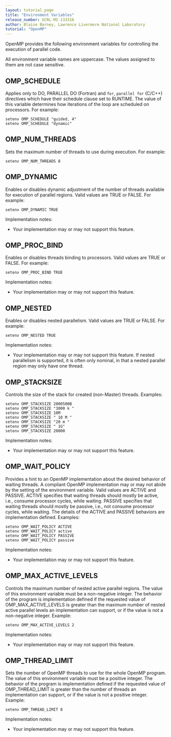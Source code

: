 ```yaml
---
layout: tutorial_page
title: "Environment Variables"
release_number: UCRL-MI-133316
author: Blaise Barney, Lawrence Livermore National Laboratory
tutorial: "OpenMP"
---
```


OpenMP provides the following environment variables for controlling the execution of parallel code.

All environment variable names are uppercase. The values assigned to them are not case sensitive.

## OMP_SCHEDULE
Applies only to DO, PARALLEL DO (Fortran) and `for`, `parallel for` (C/C++) directives which have their schedule clause set to RUNTIME. The value of this variable determines how iterations of the loop are scheduled on processors. For example:
```
setenv OMP_SCHEDULE "guided, 4" 
setenv OMP_SCHEDULE "dynamic"
```

## OMP_NUM_THREADS
Sets the maximum number of threads to use during execution. For example:
```
setenv OMP_NUM_THREADS 8
```

## OMP_DYNAMIC
Enables or disables dynamic adjustment of the number of threads available for execution of parallel regions. Valid values are TRUE or FALSE. For example:

```
setenv OMP_DYNAMIC TRUE
```

Implementation notes:
* Your implementation may or may not support this feature.

## OMP_PROC_BIND
Enables or disables threads binding to processors. Valid values are TRUE or FALSE. For example:
```
setenv OMP_PROC_BIND TRUE
```

Implementation notes:
* Your implementation may or may not support this feature.
## OMP_NESTED
Enables or disables nested parallelism. Valid values are TRUE or FALSE. For example:
```
setenv OMP_NESTED TRUE
```

Implementation notes:
* Your implementation may or may not support this feature. If nested parallelism is supported, it is often only nominal, in that a nested parallel region may only have one thread.

## OMP_STACKSIZE
Controls the size of the stack for created (non-Master) threads. Examples:
```
setenv OMP_STACKSIZE 2000500B 
setenv OMP_STACKSIZE "3000 k " 
setenv OMP_STACKSIZE 10M 
setenv OMP_STACKSIZE " 10 M " 
setenv OMP_STACKSIZE "20 m " 
setenv OMP_STACKSIZE " 1G" 
setenv OMP_STACKSIZE 20000
```
Implementation notes:
* Your implementation may or may not support this feature.

## OMP_WAIT_POLICY
Provides a hint to an OpenMP implementation about the desired behavior of waiting threads. A compliant OpenMP implementation may or may not abide by the setting of the environment variable. Valid values are ACTIVE and PASSIVE. ACTIVE specifies that waiting threads should mostly be active, i.e., consume processor cycles, while waiting. PASSIVE specifies that waiting threads should mostly be passive, i.e., not consume processor cycles, while waiting. The details of the ACTIVE and PASSIVE behaviors are implementation defined. Examples:
```
setenv OMP_WAIT_POLICY ACTIVE 
setenv OMP_WAIT_POLICY active 
setenv OMP_WAIT_POLICY PASSIVE 
setenv OMP_WAIT_POLICY passive
```

Implementation notes:
* Your implementation may or may not support this feature.

## OMP_MAX_ACTIVE_LEVELS
Controls the maximum number of nested active parallel regions. The value of this environment variable must be a non-negative integer. The behavior of the program is implementation defined if the requested value of OMP_MAX_ACTIVE_LEVELS is greater than the maximum number of nested active parallel levels an implementation can support, or if the value is not a non-negative integer. Example:
```
setenv OMP_MAX_ACTIVE_LEVELS 2
```

Implementation notes:
* Your implementation may or may not support this feature.
## OMP_THREAD_LIMIT
Sets the number of OpenMP threads to use for the whole OpenMP program. The value of this environment variable must be a positive integer. The behavior of the program is implementation defined if the requested value of OMP_THREAD_LIMIT is greater than the number of threads an implementation can support, or if the value is not a positive integer. Example:
```
setenv OMP_THREAD_LIMIT 8
```
Implementation notes:
* Your implementation may or may not support this feature.
